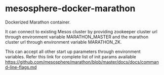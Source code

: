 # mesosphere-docker-marathon
Dockerized Marathon container. 

It can connect to existing Mesos cluster by providing zookeeper cluster url through environment variable MARATHON_MASTER
and the marathon cluster url through environment variable MARATHON_ZK. 

This can accept all other start up parameters through environment variables. Refer this link for complete list of init params available https://github.com/mesosphere/marathon/blob/master/docs/docs/command-line-flags.md



